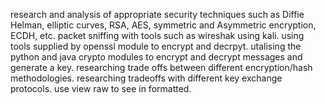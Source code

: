 research and analysis of appropriate security techniques such as Diffie Helman, elliptic curves, RSA, AES, symmetric and Asymmetric encryption, ECDH, etc.
packet sniffing with tools such as wireshak using kali.
using tools supplied by openssl module to encrypt and decrpyt.
utalising the python and java crypto modules to encrypt and decrypt messages and generate a key.
researching trade offs between different encryption/hash methodologies.
researching tradeoffs with different key exchange protocols.
use view raw to see in formatted.
